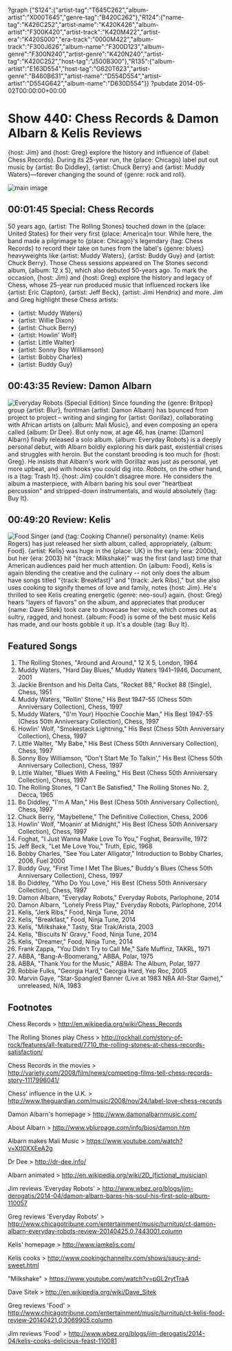 ?graph {"S124":{"artist-tag":"T645C262","album-artist":"X000T645","genre-tag":"B420C262"},"R124":{"name-tag":"K426C252","artist-name":"K420K426","album-artist":"F300K420","artist-track":"K420M422","artist-era":"K420S000","era-track":"0000M422","album-track":"F300J626","album-name":"F300D123","album-genre":"F300N240","artist-genre":"K420N240","artist-tag":"K420C252","host-tag":"J500B300"},"R135":{"album-artist":"E163D554","host-tag":"G620T623","artist-genre":"B460B631","artist-name":"D554D554","artist-artist":"D554G642","album-name":"D630D554"}}
?pubdate 2014-05-02T00:00:00+00:00

# Show 440: Chess Records & Damon Albarn & Kelis Reviews
{host: Jim} and {host: Greg} explore the history and influence of {label: Chess Records}. During its 25-year run, the {place: Chicago} label put out music by {artist: Bo Diddley}, {artist: Chuck Berry} and {artist: Muddy Waters}—forever changing the sound of {genre: rock and roll}.

![main image](http://static.soundopinions.org/images/2010/chessrecords/2.jpg)

## 00:01:45 Special: Chess Records
50 years ago, {artist: The Rolling Stones} touched down in the {place: United States} for their very first {place: America}n tour. While here, the band made a pilgrimage to {place: Chicago}'s legendary {tag: Chess Records} to record their take on tunes from the label's {genre: blues} heavyweights like {artist: Muddy Waters}, {artist: Buddy Guy} and {artist: Chuck Berry}. Those Chess sessions appeared on The Stones second album, {album: 12 x 5}, which also debuted 50-years ago. To mark the occasion, {host: Jim} and {host: Greg} explore the history and legacy of Chess, whose 25-year run produced music that influenced rockers like {artist: Eric Clapton}, {artist: Jeff Beck}, {artist: Jimi Hendrix} and more.  Jim and Greg highlight these Chess artists:

- {artist: Muddy Waters}
- {artist: Willie Dixon}
- {artist: Chuck Berry}
- {artist: Howlin' Wolf}
- {artist: Little Walter}
- {artist: Sonny Boy Williamson}
- {artist: Bobby Charles}
- {artist: Buddy Guy}

## 00:43:35 Review: Damon Albarn
![Everyday Robots (Special Edition)](http://is1.mzstatic.com/image/thumb/Music6/v4/70/3e/cd/703ecd8d-4e23-1e67-383d-ee2d6686ff01/source/600x600bb.jpg "42105591/797058027")
Since founding the {genre: Britpop} group {artist: Blur}, frontman {artist: Damon Albarn} has bounced from project to project – writing and singing for {artist: Gorillaz}, collaborating with African artists on {album: Mali Music}, and even composing an opera called {album: Dr Dee}. But only now, at age 46, has {name: [Damon] Albarn} finally released a solo album. {album: Everyday Robots} is a deeply personal debut, with Albarn boldly exploring his dark past, existential crises and struggles with heroin. But the constant brooding is too much for {host: Greg}. He insists that Albarn's work with Gorillaz was just as personal, yet more upbeat, and with hooks you could dig into. *Robots*, on the other hand, is a {tag: Trash It}. {host: Jim} couldn't disagree more. He considers the album a masterpiece, with Albarn baring his soul over "heartbeat percussion" and stripped-down instrumentals, and would absolutely {tag: Buy It}.

## 00:49:20 Review: Kelis
![Food](https://upload.wikimedia.org/wikipedia/en/thumb/b/b8/Kelis_-_Food.png/220px-Kelis_-_Food.png "772086/852441649")
Singer (and {tag: Cooking Channel} personality) {name: Kelis Rogers} has just released her sixth album, called, appropriately, {album: Food}. {artist: Kelis} was huge in the {place: UK} in the early {era: 2000s}, but her {era: 2003} hit "{track: Milkshake}" was the first (and last) time that American audiences paid her much attention. On {album: Food}, Kelis is again blending the creative and the culinary -- not only does the album have songs titled "{track: Breakfast}" and "{track: Jerk Ribs}," but she also uses cooking to signify themes of love and family, notes {host: Jim}. He's thrilled to see Kelis creating energetic {genre: neo-soul} again. {host: Greg} hears "layers of flavors" on the album, and appreciates that producer {name: Dave Sitek} took care to showcase her voice, which comes out as sultry, ragged, and honest. {album: Food} is some of the best music Kelis has made, and our hosts gobble it up. It's a double {tag: Buy It}. 


## Featured Songs
1. The Rolling Stones, "Around and Around," 12 X 5, London, 1964
1. Muddy Waters, "Hard Day Blues," Muddy Waters 1941–1946, Document, 2001
1. Jackie Brentson and his Delta Cats, "Rocket 88," Rocket 88 (Single), Chess, 1951
1. Muddy Waters, "Rollin' Stone," His Best 1947-55 (Chess 50th Anniversary Collection), Chess, 1997
1. Muddy Waters, "(I'm Your) Hoochie Coochie Man," His Best 1947-55 (Chess 50th Anniversary Collection), Chess, 1997
1. Howlin' Wolf, "Smokestack Lightning," His Best (Chess 50th Anniversary Collection), Chess, 1997
1. Little Walter, "My Babe," His Best (Chess 50th Anniversary Collection), Chess, 1997
1. Sonny Boy Williamson, "Don't Start Me To Talkin'," His Best (Chess 50th Anniversary Collection), Chess, 1997
1. Little Walter, "Blues With A Feeling," His Best (Chess 50th Anniversary Collection), Chess, 1997
1. The Rolling Stones, "I Can't Be Satisfied," The Rolling Stones No. 2, Decca, 1965
1. Bo Diddley, "I'm A Man," His Best (Chess 50th Anniversary Collection), Chess, 1997
1. Chuck Berry, "Maybellene," The Definitive Collection, Chess, 2006
1. Howlin' Wolf, "Moanin' at Midnight," His Best (Chess 50th Anniversary Collection), Chess, 1997
1. Foghat, "I Just Wanna Make Love To You," Foghat, Bearsville, 1972
1. Jeff Beck, "Let Me Love You," Truth, Epic, 1968
1. Bobby Charles, "See You Later Alligator," Introduction to Bobby Charles, 2006, Fuel 2000 
1. Buddy Guy, "First Time I Met The Blues," Buddy's Blues (Chess 50th Anniversary Collection), Chess, 1997
1. Bo Diddley, "Who Do You Love," His Best (Chess 50th Anniversary Collection), Chess, 1997
1. Damon Albarn, "Everyday Robots," Everyday Robots, Parlophone, 2014
1. Damon Albarn, "Lonely Press Play," Everyday Robots, Parlophone, 2014	
1. Kelis, "Jerk Ribs," Food, Ninja Tune, 2014
1. Kelis, "Breakfast," Food, Ninja Tune, 2014
1. Kelis, "Milkshake," Tasty, Star Trak/Arista, 2003
1. Kelis, "Biscuits N' Gravy," Food, Ninja Tune, 2014
1. Kelis, "Dreamer," Food, Ninja Tune, 2014
1. Frank Zappa, "You Didn't Try to Call Me," Safe Muffinz, TAKRL, 1971
1. ABBA, "Bang-A-Boomerang," ABBA, Polar, 1975
1. ABBA, "Thank You for the Music," ABBA: The Album, Polar, 1977
1. Robbie Fulks, "Georgia Hard," Georgia Hard, Yep Roc, 2005
1. Marvin Gaye, "Star-Spangled Banner (Live at 1983 NBA All-Star Game)," unreleased, N/A, 1983

## Footnotes

Chess Records > http://en.wikipedia.org/wiki/Chess_Records

The Rolling Stones play Chess > http://rockhall.com/story-of-rock/features/all-featured/7710_the-rolling-stones-at-chess-records-satisfaction/

Chess Records in the movies > http://variety.com/2008/film/news/competing-films-tell-chess-records-story-1117996041/

Chess' influence in the U.K. > http://www.theguardian.com/music/2008/nov/24/label-love-chess-records

Damon Albarn's homepage > http://www.damonalbarnmusic.com/

About Albarn > http://www.vblurpage.com/info/bios/damon.htm

Albarn makes Mali Music > https://www.youtube.com/watch?v=XtI0XXEeA2g

Dr Dee > http://dr-dee.info/

Albarn animated > http://en.wikipedia.org/wiki/2D_(fictional_musician)

Jim reviews 'Everyday Robots' > http://www.wbez.org/blogs/jim-derogatis/2014-04/damon-albarn-bares-his-soul-his-first-solo-album-110057

Greg reviews 'Everyday Robots' > http://www.chicagotribune.com/entertainment/music/turnitup/ct-damon-albarn-everyday-robots-review-20140425,0,7443001.column

Kelis' homepage > http://www.iamkelis.com/

Kelis cooks > http://www.cookingchanneltv.com/shows/saucy-and-sweet.html

"Milkshake" > https://www.youtube.com/watch?v=pGL2rytTraA

Dave Sitek > http://en.wikipedia.org/wiki/Dave_Sitek

Greg reviews 'Food' > http://www.chicagotribune.com/entertainment/music/turnitup/ct-kelis-food-review-20140421,0,3069905.column

Jim reviews 'Food' > http://www.wbez.org/blogs/jim-derogatis/2014-04/kelis-cooks-delicious-feast-110081